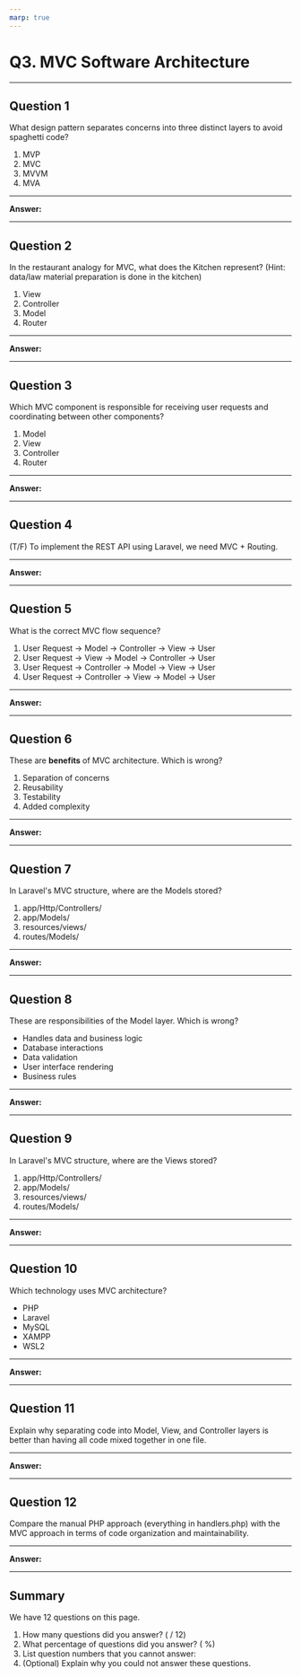 ```yaml
---
marp: true
---
```


# Q3. MVC Software Architecture

---

## Question 1

What design pattern separates concerns into three distinct layers to avoid spaghetti code?

1. MVP
2. MVC
3. MVVM
4. MVA

---

**Answer:**



---

## Question 2

In the restaurant analogy for MVC, what does the Kitchen represent? (Hint: data/law material preparation is done in the kitchen)

1. View
2. Controller
3. Model
4. Router

---

**Answer:**



---

## Question 3

Which MVC component is responsible for receiving user requests and coordinating between other components?

1. Model
2. View
3. Controller
4. Router

---

**Answer:**



---

## Question 4

(T/F) To implement the REST API using Laravel, we need MVC + Routing.

---

**Answer:**



---

## Question 5

What is the correct MVC flow sequence?

1. User Request → Model → Controller → View → User
2. User Request → View → Model → Controller → User
3. User Request → Controller → Model → View → User
4. User Request → Controller → View → Model → User

---

**Answer:**



---

## Question 6

These are **benefits** of MVC architecture. Which is wrong?

1. Separation of concerns
2. Reusability
3. Testability
4. Added complexity

---

**Answer:**



---

## Question 7

In Laravel's MVC structure, where are the Models stored?

1. app/Http/Controllers/
2. app/Models/
3. resources/views/
4. routes/Models/

---

**Answer:**



---

## Question 8

These are responsibilities of the Model layer. Which is wrong?

- Handles data and business logic
- Database interactions
- Data validation
- User interface rendering
- Business rules

---

**Answer:**



---

## Question 9

In Laravel's MVC structure, where are the Views stored?

1. app/Http/Controllers/
2. app/Models/
3. resources/views/
4. routes/Models/

---

**Answer:**



---

## Question 10

Which technology uses MVC architecture?

- PHP
- Laravel
- MySQL
- XAMPP
- WSL2

---

**Answer:**



---

## Question 11

Explain why separating code into Model, View, and Controller layers is better than having all code mixed together in one file.

---

**Answer:**



---

## Question 12

Compare the manual PHP approach (everything in handlers.php) with the MVC approach in terms of code organization and maintainability.

---

**Answer:**



---

## Summary

We have 12 questions on this page.

1. How many questions did you answer? ( / 12)
2. What percentage of questions did you answer? (  %)
3. List question numbers that you cannot answer:
4. (Optional) Explain why you could not answer these questions.
